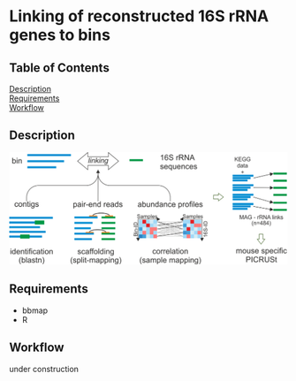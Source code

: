 # Linking of reconstructed 16S rRNA genes to bins

## Table of Contents  
[Description](#Description)  
[Requirements](#Requirements)  
[Workflow](#Workflow)   

## Description

![linking](linking.png)

## Requirements

* bbmap
* R

## Workflow

under construction
